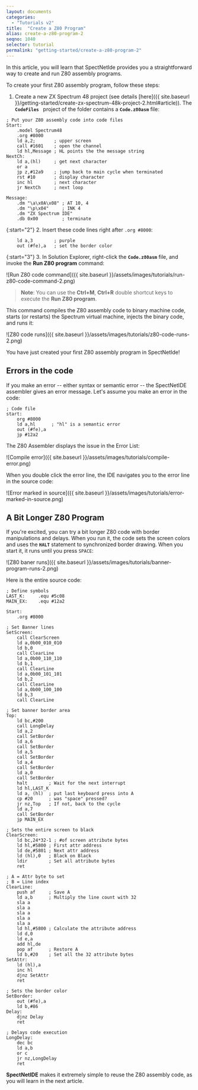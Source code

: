 ```yaml
---
layout: documents
categories: 
  - "Tutorials v2"
title:  "Create a Z80 Program"
alias: create-a-z80-program-2
seqno: 1040
selector: tutorial
permalink: "getting-started/create-a-z80-program-2"
---
```


In this article, you will learn that SpectNetIde provides you a straightforward way to create and run Z80 assembly programs.

To create your first Z80 assembly program, follow these steps:

1. Create a new ZX Spectrum 48 project (see details [here]({{ site.baseurl }}/getting-started/create-zx-spectrum-48k-project-2.html#article)).
The __`CodeFiles `__ project of the folder contains a __`Code.z80asm`__ file:

```
; Put your Z80 assembly code into code files
Start:
    .model Spectrum48
    .org #8000
    ld a,2;	      ; upper screen
    call #1601    ; open the channel
    ld hl,Message ; HL points the the message string
NextCh:
    ld a,(hl)     ; get next character
    or a
    jp z,#12a9    ; jump back to main cycle when terminated
    rst #10       ; display character
    inc hl        ; next character
    jr NextCh     ; next loop

Message:
    .dm "\a\x0A\x08" ; AT 10, 4
    .dm "\p\x04"     ; INK 4
    .dm "ZX Spectrum IDE"
    .db 0x00         ; terminate
```

{:start="2"}
2. Insert these code lines right after `.org #8000`:

```
	ld a,3        ; purple
	out (#fe),a   ; set the border color
```

{:start="3"}
3. In Solution Explorer, right-click the __`Code.z80asm`__ file, and invoke the __Run Z80 program__ command:

![Run Z80 code command]({{ site.baseurl }}/assets/images/tutorials/run-z80-code-command-2.png)

> __Note__: You can use the __Ctrl+M__, __Ctrl+R__ double shortcut keys to execute the __Run Z80 program__.

This command compiles the Z80 assembly code to binary machine code, starts (or restarts) the Spectrum virtual machine,
injects the binary code, and runs it:

![Z80 code runs]({{ site.baseurl }}/assets/images/tutorials/z80-code-runs-2.png)

You have just created your first Z80 assembly program in SpectNetIde!

## Errors in the code

If you make an error -- either syntax or semantic error -- the SpectNetIDE assembler gives an error message. Let's assume you make an error in the code:

```
; Code file
start:
    org #8000
    ld a,hl      ; "hl" is a semantic error
    out (#fe),a 
    jp #12a2
```

The Z80 Assembler displays the issue in the Error List:

![Compile error]({{ site.baseurl }}/assets/images/tutorials/compile-error.png)

When you double click the error line, the IDE navigates you to the error line in the source code:

![Error marked in source]({{ site.baseurl }}/assets/images/tutorials/error-marked-in-source.png)

## A Bit Longer Z80 Program

If you're excited, you can try a bit longer Z80 code with border manipulations and delays. When you run it, the code sets the screen colors and uses the __`HALT`__ statement to synchronized border drawing. When you start it, it runs until you press `SPACE`:

![Z80 baner runs]({{ site.baseurl }}/assets/images/tutorials/banner-program-runs-2.png)

Here is the entire source code:

```
; Define symbols
LAST_K:		.equ #5c08
MAIN_EX:	.equ #12a2

Start:
    .org #8000

; Set Banner lines
SetScreen:
    call ClearScreen
    ld a,0b00_010_010
    ld b,0
    call ClearLine
    ld a,0b00_110_110
    ld b,1
    call ClearLine
    ld a,0b00_101_101
    ld b,2
    call ClearLine
    ld a,0b00_100_100
    ld b,3
    call ClearLine

; Set banner border area
Top:
    ld bc,#200
    call LongDelay
    ld a,2
    call SetBorder
    ld a,6
    call SetBorder
    ld a,5
    call SetBorder
    ld a,4
    call SetBorder
    ld a,0
    call SetBorder
    halt        ; Wait for the next interrupt
    ld hl,LAST_K
    ld a, (hl)	; put last keyboard press into A
    cp #20		; was "space" pressed?
    jr nz,Top	; If not, back to the cycle
    ld a,7
    call SetBorder
    jp MAIN_EX

; Sets the entire screen to black
ClearScreen:
    ld bc,24*32-1 ; #of screen attribute bytes
    ld hl,#5800 ; First attr address
    ld de,#5801 ; Next attr address
    ld (hl),0   ; Black on Black
    ldir        ; Set all attribute bytes
    ret

; A = Attr byte to set
; B = Line index
ClearLine:
    push af     ; Save A
    ld a,b      ; Multiply the line count with 32
    sla a
    sla a
    sla a
    sla a
    sla a
    ld hl,#5800 ; Calculate the attribute address
    ld d,0
    ld e,a
    add hl,de
    pop af      ; Restore A
    ld b,#20    ; Set all the 32 attribute bytes
SetAttr:
    ld (hl),a
    inc hl
    djnz SetAttr
    ret

; Sets the border color
SetBorder:
    out (#fe),a
    ld b,#86
Delay:
    djnz Delay
    ret

; Delays code execution
LongDelay:
    dec bc
    ld a,b
    or c
    jr nz,LongDelay
    ret
```

__SpectNetIDE__ makes it extremely simple to reuse the Z80 assembly code, as you
will learn in the next article.
